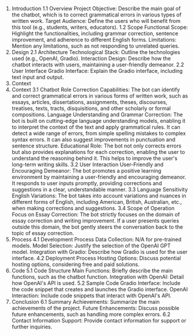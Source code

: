 1.	Introduction
1.1 Overview
Project Objective: Describe the main goal of the chatbot, which is to correct grammatical errors in various types of written work.
Target Audience: Define the users who will benefit from this tool (e.g., students, writers, educators).
1.2 Scope
Functional Scope: Highlight the functionalities, including grammar correction, sentence improvement, and adherence to different English forms.
Limitations: Mention any limitations, such as not responding to unrelated queries. 
2.	Design
2.1 Architecture
Technological Stack: Outline the technologies used (e.g., OpenAI, Gradio).
Interaction Design: Describe how the chatbot interacts with users, maintaining a user-friendly demeanor.
2.2 User Interface
Gradio Interface: Explain the Gradio interface, including text input and output. 
3.	Context
3. Context
3.1 Chatbot Role
Correction Capabilities: The bot can identify and correct grammatical errors in various forms of written work, such as essays, articles, dissertations, assignments, theses, discourses, treatises, texts, tracts, disquisitions, and other scholarly or formal compositions.
Language Understanding and Grammar Correction: The bot is built on cutting-edge language understanding models, enabling it to interpret the context of the text and apply grammatical rules. It can detect a wide range of errors, from simple spelling mistakes to complex syntax errors. It can also suggest improvements in punctuation and sentence structure.
Educational Role: The bot not only corrects errors but also provides explanations for each correction, enabling the user to understand the reasoning behind it. This helps to improve the user's long-term writing skills.
3.2 User Interaction
User-Friendly and Encouraging Demeanor: The bot promotes a positive learning environment by maintaining a user-friendly and encouraging demeanor. It responds to user inputs promptly, providing corrections and suggestions in a clear, understandable manner.
3.3 Language Sensitivity
English Variations: The bot takes into account variations and nuances in different forms of English, including American, British, Australian, etc., when making corrections and suggestions.
3.4 Scope of Operation
Focus on Essay Correction: The bot strictly focuses on the domain of essay correction and writing improvement. If a user presents queries outside this domain, the bot gently steers the conversation back to the topic of essay correction. 
4.	Process
4.1 Development Process
Data Collection: N/A for pre-trained models.
Model Selection: Justify the selection of the OpenAI GPT model.
Integration with Gradio: Describe how Gradio is used for the user interface.
4.2 Deployment Process
Hosting Options: Discuss potential hosting options, considering free and paid solutions. 
5.	Code
5.1 Code Structure
Main Functions: Briefly describe the main functions, such as the chatbot function.
Integration with OpenAI: Detail how OpenAI's API is used.
5.2 Sample Code
Gradio Interface: Include the code snippet that creates and launches the Gradio interface.
OpenAI Interaction: Include code snippets that interact with OpenAI's API. 
6.	Conclusion
6.1 Summary
Achievements: Summarize the main achievements of the project.
Future Enhancements: Discuss possible future enhancements, such as handling more complex
errors.
6.2 Contact Information
Support: Provide contact information for support or further inquiries.
